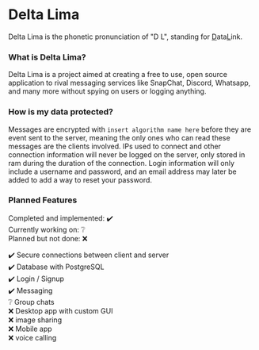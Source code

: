 # Delta Lima
Delta Lima is the phonetic pronunciation of "D L", standing for <ins>D</ins>ata<ins>L</ins>ink.  

### What is Delta Lima?  
Delta Lima is a project aimed at creating a free to use, open source application to rival messaging services like SnapChat, Discord, Whatsapp, and many more
without spying on users or logging anything.

### How is my data protected?
Messages are encrypted with `insert algorithm name here` before they are event sent to the server, meaning the only ones who can read these messages are the
clients involved. IPs used to connect and other connection information will never be logged on the server, only stored in ram during the duration of the
connection. Login information will only include a username and password, and an email address may later be added to add a way to reset your password.

### Planned Features
Completed and implemented: ✔️  
Currently working on: ❔  
Planned but not done: ❌  
  
✔️ Secure connections between client and server  
✔️ Database with PostgreSQL  
✔️ Login / Signup  
✔️ Messaging  
❔ Group chats  
❌ Desktop app with custom GUI  
❌ image sharing  
❌ Mobile app  
❌ voice calling  
